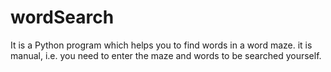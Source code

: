 # wordSearch
It is a Python program which helps you to find words in a word maze.
it is manual, i.e. you need to enter the maze and words to be searched yourself.
